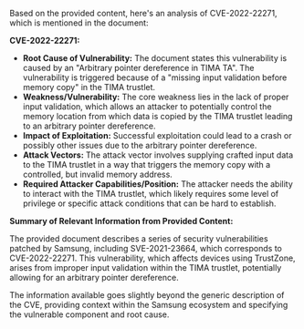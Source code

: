 Based on the provided content, here's an analysis of CVE-2022-22271, which is mentioned in the document:

**CVE-2022-22271:**

* **Root Cause of Vulnerability:**  The document states this vulnerability is caused by an "Arbitrary pointer dereference in TIMA TA". The vulnerability is triggered because of a "missing input validation before memory copy" in the TIMA trustlet.
*   **Weakness/Vulnerability:** The core weakness lies in the lack of proper input validation, which allows an attacker to potentially control the memory location from which data is copied by the TIMA trustlet leading to an arbitrary pointer dereference.
*   **Impact of Exploitation:** Successful exploitation could lead to a crash or possibly other issues due to the arbitrary pointer dereference.
*   **Attack Vectors:**  The attack vector involves supplying crafted input data to the TIMA trustlet in a way that triggers the memory copy with a controlled, but invalid memory address.
*   **Required Attacker Capabilities/Position:** The attacker needs the ability to interact with the TIMA trustlet, which likely requires some level of privilege or specific attack conditions that can be hard to establish.

**Summary of Relevant Information from Provided Content:**

The provided document describes a series of security vulnerabilities patched by Samsung, including SVE-2021-23664, which corresponds to CVE-2022-22271. This vulnerability, which affects devices using TrustZone, arises from improper input validation within the TIMA trustlet, potentially allowing for an arbitrary pointer dereference.

The information available goes slightly beyond the generic description of the CVE, providing context within the Samsung ecosystem and specifying the vulnerable component and root cause.